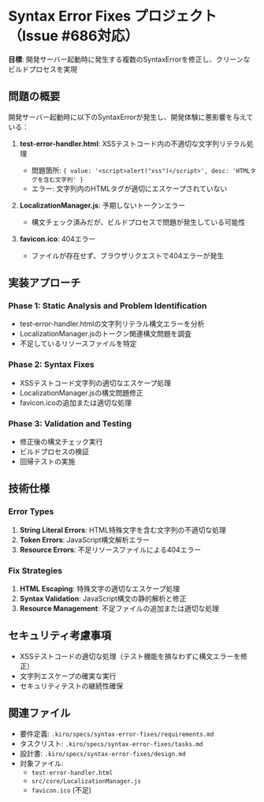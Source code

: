 # Syntax Error Fixes プロジェクト（Issue #686対応）

**目標**: 開発サーバー起動時に発生する複数のSyntaxErrorを修正し、クリーンなビルドプロセスを実現

## 問題の概要

開発サーバー起動時に以下のSyntaxErrorが発生し、開発体験に悪影響を与えている：

1. **test-error-handler.html**: XSSテストコード内の不適切な文字列リテラル処理
   - 問題箇所: `{ value: '<script>alert("xss")</script>', desc: 'HTMLタグを含む文字列' }`
   - エラー: 文字列内のHTMLタグが適切にエスケープされていない

2. **LocalizationManager.js**: 予期しないトークンエラー
   - 構文チェック済みだが、ビルドプロセスで問題が発生している可能性

3. **favicon.ico**: 404エラー
   - ファイルが存在せず、ブラウザリクエストで404エラーが発生

## 実装アプローチ

### Phase 1: Static Analysis and Problem Identification
- test-error-handler.htmlの文字列リテラル構文エラーを分析
- LocalizationManager.jsのトークン関連構文問題を調査
- 不足しているリソースファイルを特定

### Phase 2: Syntax Fixes
- XSSテストコード文字列の適切なエスケープ処理
- LocalizationManager.jsの構文問題修正
- favicon.icoの追加または適切な処理

### Phase 3: Validation and Testing
- 修正後の構文チェック実行
- ビルドプロセスの検証
- 回帰テストの実施

## 技術仕様

### Error Types
1. **String Literal Errors**: HTML特殊文字を含む文字列の不適切な処理
2. **Token Errors**: JavaScript構文解析エラー
3. **Resource Errors**: 不足リソースファイルによる404エラー

### Fix Strategies
1. **HTML Escaping**: 特殊文字の適切なエスケープ処理
2. **Syntax Validation**: JavaScript構文の静的解析と修正
3. **Resource Management**: 不足ファイルの追加または適切な処理

## セキュリティ考慮事項

- XSSテストコードの適切な処理（テスト機能を損なわずに構文エラーを修正）
- 文字列エスケープの確実な実行
- セキュリティテストの継続性確保

## 関連ファイル

- 要件定義: `.kiro/specs/syntax-error-fixes/requirements.md`
- タスクリスト: `.kiro/specs/syntax-error-fixes/tasks.md`
- 設計書: `.kiro/specs/syntax-error-fixes/design.md`
- 対象ファイル: 
  - `test-error-handler.html`
  - `src/core/LocalizationManager.js`
  - `favicon.ico` (不足)
